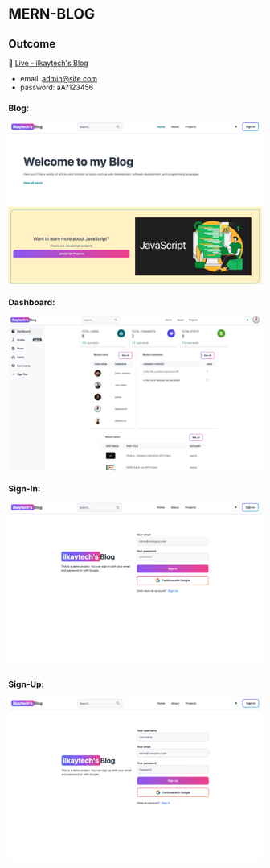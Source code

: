 # MERN-BLOG

## Outcome

🔗 [Live - ilkaytech's Blog](https://mern-blog-ysv8.onrender.com)

- email: admin@site.com
- password: aA?123456

### Blog:

![blog](./blog1.png)

### Dashboard:

![blog](./dashboard.png)

### Sign-In:

![sign-in](./sign-in.png)

### Sign-Up:

![sign-up](./sign-up.png)
